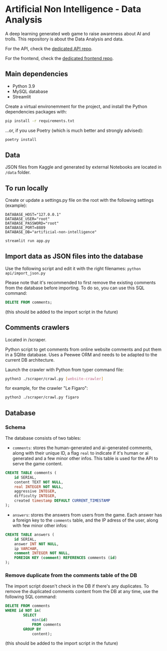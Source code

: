 # Artificial Non Intelligence - Data Analysis

A deep learning generated web game to raise awareness about AI and trolls.
This repository is about the Data Analysis and data.

For the API, check the [dedicated API repo](https://github.com/bolinocroustibat/artificial-non-intelligence-api).

For the frontend, check the [dedicated frontend repo](https://github.com/bolinocroustibat/artificial-non-intelligence-frontend).


## Main dependencies

- Python 3.9
- MySQL database
- Streamlit

Create a virtual environemment for the project, and install the Python dependencies packages with:
```sh
pip install -r requirements.txt
```

...or, if you use Poetry (which is much better and strongly advised):
```sh
poetry install
```


## Data

JSON files from Kaggle and generated by external Notebooks are located in `/data` folder.


## To run locally

Create or update a settings.py file on the root with the following settings (example):
```
DATABASE_HOST="127.0.0.1"
DATABASE_USER="root"
DATABASE_PASSWORD="root"
DATABASE_PORT=8889
DATABASE_DB="artificial-non-intelligence"
```

```sh
streamlit run app.py
```


## Import data as JSON files into the database

Use the following script and edit it with the right filenames:
`python api/import_json.py`

Please note that it's recommended to first remove the existing comments from the database before importing. To do so, you can use this SQL command:
```sql
DELETE FROM comments;
```
(this should be added to the import script in the future)


## Comments crawlers

Located in /scraper.

Python script to get comments from online website comments and put them in a SQlite database. Uses a Peewee ORM and needs to be adapted to the current DB architecture.

Launch the crawler with Python from typer command file:
```sh
python3 ./scraper/crawl.py [website-crawler]
```

for example, for the crawler "Le Figaro":
```sh
python3 ./scraper/crawl.py figaro
```


## Database

### Schema

The database consists of two tables:

- `comments`: stores the human-generated and ai-generated comments, along with their unique ID, a flag `real` to indicate if it's human or ai generated and a few minor other infos. This table is used for the API to serve the game content.
```sql
CREATE TABLE comments (
	id SERIAL,
	content TEXT NOT NULL,
	real INTEGER NOT NULL,
	aggressive INTEGER,
	difficulty INTEGER,
	created timestamp DEFAULT CURRENT_TIMESTAMP
);
```

- `answers`: stores the answers from users from the game. Each answer has a foreign key to the `comments` table, and the IP adress of the user, along with few minor other infos:
```sql
CREATE TABLE answers (
	id SERIAL,
	answer INT NOT NULL,
	ip VARCHAR,
	comment INTEGER NOT NULL,
	FOREIGN KEY (comment) REFERENCES comments (id)
);
```


### Remove duplicate from the comments table of the DB

The import script doesn't check in the DB if there's any duplicates.
To remove the duplicated comments content from the DB at any time, use the following SQL command:
```sql
DELETE FROM comments
WHERE id NOT in(
		SELECT
			min(id)
			FROM comments
		GROUP BY
			content);
```
(this should be added to the import script in the future)
